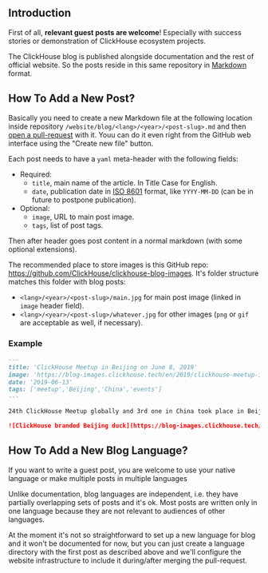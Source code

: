 ## Introduction

First of all, **relevant guest posts are welcome**! Especially with success stories or demonstration of ClickHouse ecosystem projects.

The ClickHouse blog is published alongside documentation and the rest of official website. So the posts reside in this same repository in [Markdown](https://github.com/ClickHouse/ClickHouse/tree/master/docs#markdown-cheatsheet) format.

## How To Add a New Post?

Basically you need to create a new Markdown file at the following location inside repository `/website/blog/<lang>/<year>/<post-slug>.md` and then [open a pull-request](https://github.com/ClickHouse/ClickHouse/compare) with it. Youu can do it even right from the GitHub web interface using the "Create new file" button.

Each post needs to have a `yaml` meta-header with the following fields:

-   Required:
    -   `title`, main name of the article. In Title Case for English.
    -   `date`, publication date in [ISO 8601](https://en.wikipedia.org/wiki/ISO_8601) format, like `YYYY-MM-DD` (can be in future to postpone publication).
-   Optional:
    -   `image`, URL to main post image.
    -   `tags`, list of post tags.
 
Then after header goes post content in a normal markdown (with some optional extensions).
 
The recommended place to store images is this GitHub repo: <https://github.com/ClickHouse/clickhouse-blog-images>. It's folder structure matches this folder with blog posts:

-   `<lang>/<year>/<post-slug>/main.jpg` for main post image (linked in `image` header field).
-   `<lang>/<year>/<post-slug>/whatever.jpg` for other images (`png` or `gif` are acceptable as well, if necessary).

### Example
 ```markdown
---
title: 'ClickHouse Meetup in Beijing on June 8, 2019'
image: 'https://blog-images.clickhouse.tech/en/2019/clickhouse-meetup-in-beijing-on-june-8-2019/main.jpg'
date: '2019-06-13'
tags: ['meetup','Beijing','China','events']
---

24th ClickHouse Meetup globally and 3rd one in China took place in Beijing on Dragon Boat Festival weekend, which appeared to...

![ClickHouse branded Beijing duck](https://blog-images.clickhouse.tech/en/2019/clickhouse-meetup-in-beijing-on-june-8-2019/9.jpg)
```

## How To Add a New Blog Language?

If you want to write a guest post, you are welcome to use your native language or make multiple posts in multiple languages
 
 Unlike documentation, blog languages are independent, i.e. they have partially overlapping sets of posts and it's ok. Most posts are written only in one language because they are not relevant to audiences of other languages.

At the moment it's not so straightforward to set up a new language for blog and it won't be documented for now, but you can just create a language directory with the first post as described above and we'll configure the website infrastructure to include it during/after merging the pull-request.
